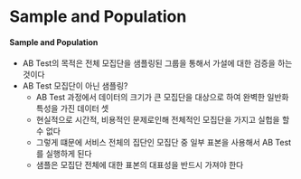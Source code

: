 Sample and Population
==

#### Sample and Population
+ AB Test의 목적은 전체 모집단을 샘플링된 그룹을 통해서 가설에 대한 검증을 하는 것이다
+ AB Test 모집단이 아닌 샘플링?
  + AB Test 과정에서 데이터의 크기가 큰 모집단을 대상으로 하여 완벽한 일반화 특성을 가진 데이터 셋
  + 현실적으로 시간적, 비용적인 문제로인해 전체적인 모집단을 가지고 실헙을 할 수 없다
  + 그렇게 떄문에 서비스 전체의 집단인 모집단 중 일부 표본을 사용해서 AB Test를 실행하게 된다
  + 샘플은 모집단 전체에 대한 표본의 대표성을 반드시 가져야 한다
